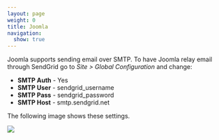 ```yaml
---
layout: page
weight: 0
title: Joomla
navigation:
  show: true
---
```


Joomla supports sending email over SMTP. To have Joomla relay email through SendGrid go to *Site \> Global Configuration* and change:

-   **SMTP Auth** - Yes
-   **SMTP User** - sendgrid_username
-   **SMTP Pass** - sendgrid_password
-   **SMTP Host** - smtp.sendgrid.net

The following image shows these settings.

![]({{root_url}}/images/joomla.png)
